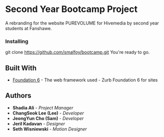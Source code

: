 # Second Year Bootcamp Project

A rebranding for the website PUREVOLUME for Hivemedia by second year students at Fanshawe.


### Installing

git clone https://github.com/smalfoy/bootcamp.git
You're ready to go.


## Built With

* [Foundation 6](https://foundation.zurb.com/sites.html) - The web framework used - Zurb Foundation 6 for sites


## Authors

* **Shadia Ali** - *Project Manager* 
* **ChangSeok Lee (Lee)** - *Developer* 
* **JeongYun Cho (Sam)** - *Developer* 
* **Jeril Kadavan** - *Designer* 
* **Seth Wisniewski** - *Motion Designer* 


